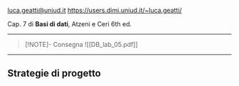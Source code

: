 luca.geatti@uniud.it
https://users.dimi.uniud.it/~luca.geatti/

Cap. 7 di **Basi di dati**, Atzeni e Ceri 6th ed. 

---

> [!NOTE]- Consegna
> ![[DB_lab_05.pdf]]

---
## Strategie di progetto 


